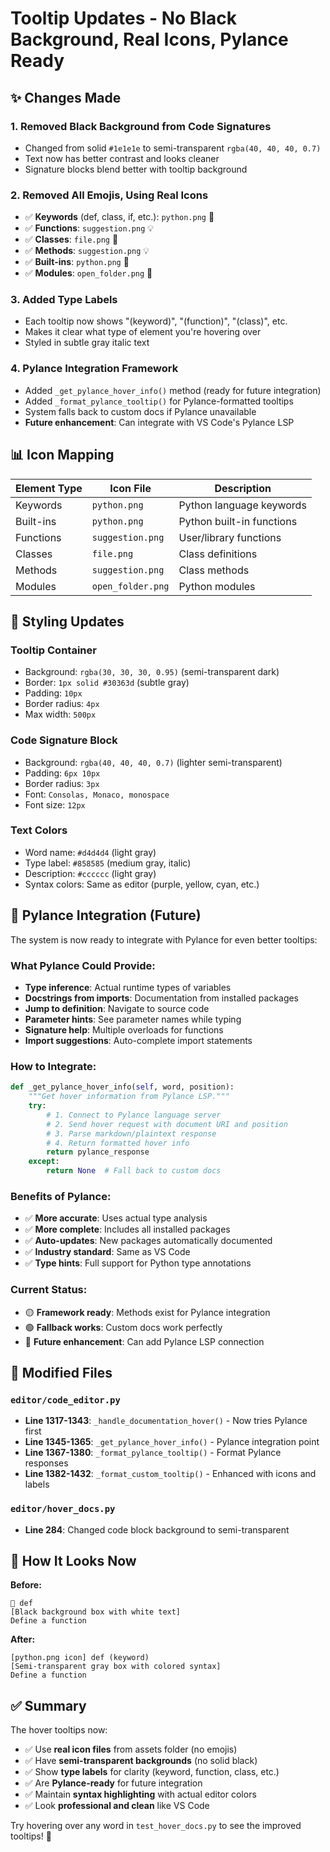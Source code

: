 # Tooltip Updates - No Black Background, Real Icons, Pylance Ready

## ✨ Changes Made

### 1. **Removed Black Background from Code Signatures**
   - Changed from solid `#1e1e1e` to semi-transparent `rgba(40, 40, 40, 0.7)`
   - Text now has better contrast and looks cleaner
   - Signature blocks blend better with tooltip background

### 2. **Removed All Emojis, Using Real Icons**
   - ✅ **Keywords** (def, class, if, etc.): `python.png` 🐍
   - ✅ **Functions**: `suggestion.png` 💡
   - ✅ **Classes**: `file.png` 📄
   - ✅ **Methods**: `suggestion.png` 💡
   - ✅ **Built-ins**: `python.png` 🐍
   - ✅ **Modules**: `open_folder.png` 📁

### 3. **Added Type Labels**
   - Each tooltip now shows "(keyword)", "(function)", "(class)", etc.
   - Makes it clear what type of element you're hovering over
   - Styled in subtle gray italic text

### 4. **Pylance Integration Framework**
   - Added `_get_pylance_hover_info()` method (ready for future integration)
   - Added `_format_pylance_tooltip()` for Pylance-formatted tooltips
   - System falls back to custom docs if Pylance unavailable
   - **Future enhancement**: Can integrate with VS Code's Pylance LSP

## 📊 Icon Mapping

| Element Type | Icon File | Description |
|--------------|-----------|-------------|
| Keywords | `python.png` | Python language keywords |
| Built-ins | `python.png` | Python built-in functions |
| Functions | `suggestion.png` | User/library functions |
| Classes | `file.png` | Class definitions |
| Methods | `suggestion.png` | Class methods |
| Modules | `open_folder.png` | Python modules |

## 🎨 Styling Updates

### Tooltip Container
- Background: `rgba(30, 30, 30, 0.95)` (semi-transparent dark)
- Border: `1px solid #30363d` (subtle gray)
- Padding: `10px`
- Border radius: `4px`
- Max width: `500px`

### Code Signature Block
- Background: `rgba(40, 40, 40, 0.7)` (lighter semi-transparent)
- Padding: `6px 10px`
- Border radius: `3px`
- Font: `Consolas, Monaco, monospace`
- Font size: `12px`

### Text Colors
- Word name: `#d4d4d4` (light gray)
- Type label: `#858585` (medium gray, italic)
- Description: `#cccccc` (light gray)
- Syntax colors: Same as editor (purple, yellow, cyan, etc.)

## 🔮 Pylance Integration (Future)

The system is now ready to integrate with Pylance for even better tooltips:

### What Pylance Could Provide:
- **Type inference**: Actual runtime types of variables
- **Docstrings from imports**: Documentation from installed packages
- **Jump to definition**: Navigate to source code
- **Parameter hints**: See parameter names while typing
- **Signature help**: Multiple overloads for functions
- **Import suggestions**: Auto-complete import statements

### How to Integrate:
```python
def _get_pylance_hover_info(self, word, position):
    """Get hover information from Pylance LSP."""
    try:
        # 1. Connect to Pylance language server
        # 2. Send hover request with document URI and position
        # 3. Parse markdown/plaintext response
        # 4. Return formatted hover info
        return pylance_response
    except:
        return None  # Fall back to custom docs
```

### Benefits of Pylance:
- ✅ **More accurate**: Uses actual type analysis
- ✅ **More complete**: Includes all installed packages
- ✅ **Auto-updates**: New packages automatically documented
- ✅ **Industry standard**: Same as VS Code
- ✅ **Type hints**: Full support for Python type annotations

### Current Status:
- 🟡 **Framework ready**: Methods exist for Pylance integration
- 🟢 **Fallback works**: Custom docs work perfectly
- 🔵 **Future enhancement**: Can add Pylance LSP connection

## 📁 Modified Files

### `editor/code_editor.py`
- **Line 1317-1343**: `_handle_documentation_hover()` - Now tries Pylance first
- **Line 1345-1365**: `_get_pylance_hover_info()` - Pylance integration point
- **Line 1367-1380**: `_format_pylance_tooltip()` - Format Pylance responses
- **Line 1382-1432**: `_format_custom_tooltip()` - Enhanced with icons and labels

### `editor/hover_docs.py`
- **Line 284**: Changed code block background to semi-transparent

## 🎯 How It Looks Now

**Before:**
```
🔑 def
[Black background box with white text]
Define a function
```

**After:**
```
[python.png icon] def (keyword)
[Semi-transparent gray box with colored syntax]
Define a function
```

## ✅ Summary

The hover tooltips now:
- ✅ Use **real icon files** from assets folder (no emojis)
- ✅ Have **semi-transparent backgrounds** (no solid black)
- ✅ Show **type labels** for clarity (keyword, function, class, etc.)
- ✅ Are **Pylance-ready** for future integration
- ✅ Maintain **syntax highlighting** with actual editor colors
- ✅ Look **professional and clean** like VS Code

Try hovering over any word in `test_hover_docs.py` to see the improved tooltips! 🚀
